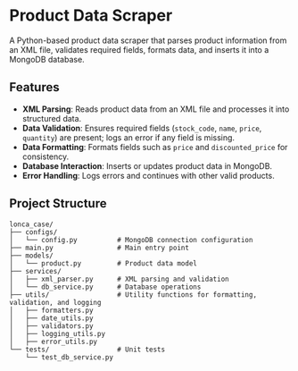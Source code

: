# Product Data Scraper

A Python-based product data scraper that parses product information from an XML file, validates required fields, formats data, and inserts it into a MongoDB database.

## Features

- **XML Parsing**: Reads product data from an XML file and processes it into structured data.
- **Data Validation**: Ensures required fields (`stock_code`, `name`, `price`, `quantity`) are present; logs an error if any field is missing.
- **Data Formatting**: Formats fields such as `price` and `discounted_price` for consistency.
- **Database Interaction**: Inserts or updates product data in MongoDB.
- **Error Handling**: Logs errors and continues with other valid products.

## Project Structure

```plaintext
lonca_case/
├── configs/
│   └── config.py          # MongoDB connection configuration
├── main.py                # Main entry point
├── models/
│   └── product.py         # Product data model
├── services/
│   ├── xml_parser.py      # XML parsing and validation
│   └── db_service.py      # Database operations
├── utils/                 # Utility functions for formatting, validation, and logging
│   ├── formatters.py
│   ├── date_utils.py
│   ├── validators.py
│   ├── logging_utils.py
│   ├── error_utils.py
└── tests/                 # Unit tests
    └── test_db_service.py
